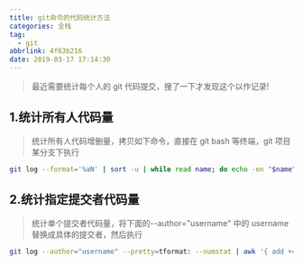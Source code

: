 ```yaml
---
title: git命令的代码统计方法
categories: 全栈
tag:
  - git
abbrlink: 4f63b216
date: 2019-03-17 17:14:30
---
```


> 最近需要统计每个人的 git 代码提交，搜了一下才发现这个以作记录!

## 1.统计所有人代码量

> 统计所有人代码增删量，拷贝如下命令，直接在 git bash 等终端，git 项目某分支下执行

```bash
git log --format='%aN' | sort -u | while read name; do echo -en "$name\t"; git log --author="$name" --pretty=tformat: --numstat | awk '{ add += $1; subs += $2; loc += $1 - $2 } END { printf "added lines: %s, removed lines: %s, total lines: %s\n", add, subs, loc }' -; done
```

## 2.统计指定提交者代码量

> 统计单个提交者代码量，将下面的--author="username" 中的 username 替换成具体的提交者，然后执行

```bash
git log --author="username" --pretty=tformat: --numstat | awk '{ add += $1; subs += $2; loc += $1 - $2 } END { printf "added lines: %s, removed lines: %s, total lines: %s\n", add, subs, loc }' -
```
